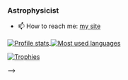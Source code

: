 ### Astrophysicist

<!--

<!-- - 🔭 I’m currently working on r-process elements, multizone GCE modeling and the stellar IMF -->
- 📫 How to reach me: [my site](https://www.edagjergo.com/)

<a href="https://github.com/egjergo">
  <img align="center" alt="Profile stats" src="https://github-readme-stats.vercel.app/api?username=egjergo&show_icons=true&include_all_commits=true&count_private=true&hide=stars&custom_title=GitHub+Stats&theme=vue-dark" />
</a>

<a href="https://github.com/egjergo?tab=repositories">
  <img align="center" alt="Most used languages" src="https://github-readme-stats.vercel.app/api/top-langs/?username=nihaals&langs_count=8&layout=compact&theme=vue-dark" />
</a>

<!--<a href="https://github.com/egjergo">
  <img align="center" alt="Trophies" src="https://github-profile-trophy.vercel.app?username=nihaals" />
</a>-->

[![Trophies](https://github-profile-trophy.vercel.app?username=nihaals)](https://github.com/nihaals)

-->
